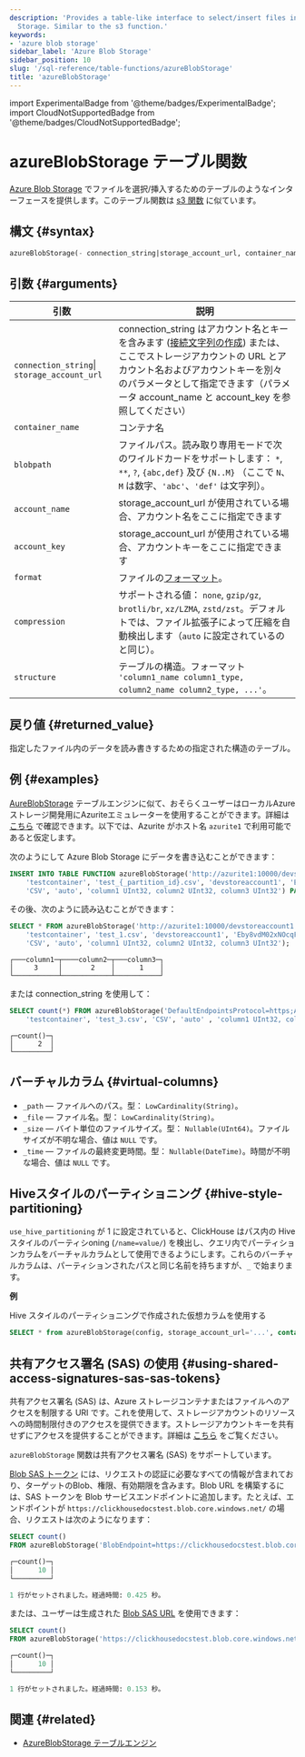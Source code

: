 ```yaml
---
description: 'Provides a table-like interface to select/insert files in Azure Blob
  Storage. Similar to the s3 function.'
keywords:
- 'azure blob storage'
sidebar_label: 'Azure Blob Storage'
sidebar_position: 10
slug: '/sql-reference/table-functions/azureBlobStorage'
title: 'azureBlobStorage'
---
```


import ExperimentalBadge from '@theme/badges/ExperimentalBadge';
import CloudNotSupportedBadge from '@theme/badges/CloudNotSupportedBadge';


# azureBlobStorage テーブル関数

[Azure Blob Storage](https://azure.microsoft.com/en-us/products/storage/blobs) でファイルを選択/挿入するためのテーブルのようなインターフェースを提供します。このテーブル関数は [s3 関数](../../sql-reference/table-functions/s3.md) に似ています。

## 構文 {#syntax}

```sql
azureBlobStorage(- connection_string|storage_account_url, container_name, blobpath, [account_name, account_key, format, compression, structure])
```

## 引数 {#arguments}

| 引数                                      | 説明                                                                                                                                                                                                                                                                                                                                                                                                                                                                                      |
|-------------------------------------------|------------------------------------------------------------------------------------------------------------------------------------------------------------------------------------------------------------------------------------------------------------------------------------------------------------------------------------------------------------------------------------------------------------------------------------------------------------------------------------------|
| `connection_string`\| `storage_account_url` | connection_string はアカウント名とキーを含みます ([接続文字列の作成](https://learn.microsoft.com/en-us/azure/storage/common/storage-configure-connection-string?toc=%2Fazure%2Fstorage%2Fblobs%2Ftoc.json&bc=%2Fazure%2Fstorage%2Fblobs%2Fbreadcrumb%2Ftoc.json#configure-a-connection-string-for-an-azure-storage-account)) または、ここでストレージアカウントの URL とアカウント名およびアカウントキーを別々のパラメータとして指定できます（パラメータ account_name と account_key を参照してください）|
| `container_name`                          | コンテナ名                                                                                                                                                                                                                                                                                                                                                                                                                                                                                     |
| `blobpath`                                | ファイルパス。読み取り専用モードで次のワイルドカードをサポートします： `*`, `**`, `?`, `{abc,def}` 及び `{N..M}` （ここで `N`、`M` は数字、`'abc'`、`'def'` は文字列）。                                                                                                                                                                                                                                                                                              |
| `account_name`                            | storage_account_url が使用されている場合、アカウント名をここに指定できます                                                                                                                                                                                                                                                                                                                                                                                                                  |
| `account_key`                             | storage_account_url が使用されている場合、アカウントキーをここに指定できます                                                                                                                                                                                                                                                                                                                                                                                                                   |
| `format`                                  | ファイルの[フォーマット](/sql-reference/formats)。                                                                                                                                                                                                                                                                                                                                                                                                                                              |
| `compression`                             | サポートされる値： `none`, `gzip/gz`, `brotli/br`, `xz/LZMA`, `zstd/zst`。デフォルトでは、ファイル拡張子によって圧縮を自動検出します（`auto` に設定されているのと同じ）。                                                                                                                                                                                                                                                                                                     | 
| `structure`                               | テーブルの構造。フォーマット `'column1_name column1_type, column2_name column2_type, ...'`。                                                                                                                                                                                                                                                                                                                                                |

## 戻り値 {#returned_value}

指定したファイル内のデータを読み書きするための指定された構造のテーブル。

## 例 {#examples}

[AureBlobStorage](/engines/table-engines/integrations/azureBlobStorage) テーブルエンジンに似て、おそらくユーザーはローカルAzureストレージ開発用にAzuriteエミュレーターを使用することができます。詳細は [こちら](https://learn.microsoft.com/en-us/azure/storage/common/storage-use-azurite?tabs=docker-hub%2Cblob-storage) で確認できます。以下では、Azurite がホスト名 `azurite1` で利用可能であると仮定します。

次のようにして Azure Blob Storage にデータを書き込むことができます：

```sql
INSERT INTO TABLE FUNCTION azureBlobStorage('http://azurite1:10000/devstoreaccount1',
    'testcontainer', 'test_{_partition_id}.csv', 'devstoreaccount1', 'Eby8vdM02xNOcqFlqUwJPLlmEtlCDXJ1OUzFT50uSRZ6IFsuFq2UVErCz4I6tq/K1SZFPTOtr/KBHBeksoGMGw==',
    'CSV', 'auto', 'column1 UInt32, column2 UInt32, column3 UInt32') PARTITION BY column3 VALUES (1, 2, 3), (3, 2, 1), (78, 43, 3);
```

その後、次のように読み込むことができます：

```sql
SELECT * FROM azureBlobStorage('http://azurite1:10000/devstoreaccount1',
    'testcontainer', 'test_1.csv', 'devstoreaccount1', 'Eby8vdM02xNOcqFlqUwJPLlmEtlCDXJ1OUzFT50uSRZ6IFsuFq2UVErCz4I6tq/K1SZFPTOtr/KBHBeksoGMGw==',
    'CSV', 'auto', 'column1 UInt32, column2 UInt32, column3 UInt32');
```

```response
┌───column1─┬────column2─┬───column3─┐
│     3     │       2    │      1    │
└───────────┴────────────┴───────────┘
```

または connection_string を使用して：

```sql
SELECT count(*) FROM azureBlobStorage('DefaultEndpointsProtocol=https;AccountName=devstoreaccount1;AccountKey=Eby8vdM02xNOcqFlqUwJPLlmEtlCDXJ1OUzFT50uSRZ6IFsuFq2UVErCz4I6tq/K1SZFPTOtr/KBHBeksoGMGw==;EndPointSuffix=core.windows.net',
    'testcontainer', 'test_3.csv', 'CSV', 'auto' , 'column1 UInt32, column2 UInt32, column3 UInt32');
```

```text
┌─count()─┐
│      2  │
└─────────┘
```

## バーチャルカラム {#virtual-columns}

- `_path` — ファイルへのパス。型： `LowCardinality(String)`。
- `_file` — ファイル名。型： `LowCardinality(String)`。
- `_size` — バイト単位のファイルサイズ。型： `Nullable(UInt64)`。ファイルサイズが不明な場合、値は `NULL` です。
- `_time` — ファイルの最終変更時間。型： `Nullable(DateTime)`。時間が不明な場合、値は `NULL` です。

## Hiveスタイルのパーティショニング {#hive-style-partitioning}

`use_hive_partitioning` が 1 に設定されていると、ClickHouse はパス内の Hive スタイルのパーティシoning (`/name=value/`) を検出し、クエリ内でパーティションカラムをバーチャルカラムとして使用できるようにします。これらのバーチャルカラムは、パーティションされたパスと同じ名前を持ちますが、`_` で始まります。

**例**

Hive スタイルのパーティショニングで作成された仮想カラムを使用する

```sql
SELECT * from azureBlobStorage(config, storage_account_url='...', container='...', blob_path='http://data/path/date=*/country=*/code=*/*.parquet') where _date > '2020-01-01' and _country = 'Netherlands' and _code = 42;
```

## 共有アクセス署名 (SAS) の使用 {#using-shared-access-signatures-sas-sas-tokens}

共有アクセス署名 (SAS) は、Azure ストレージコンテナまたはファイルへのアクセスを制限する URI です。これを使用して、ストレージアカウントのリソースへの時間制限付きのアクセスを提供できます。ストレージアカウントキーを共有せずにアクセスを提供することができます。詳細は [こちら](https://learn.microsoft.com/en-us/rest/api/storageservices/delegate-access-with-shared-access-signature) をご覧ください。

`azureBlobStorage` 関数は共有アクセス署名 (SAS) をサポートしています。

[Blob SAS トークン](https://learn.microsoft.com/en-us/azure/ai-services/translator/document-translation/how-to-guides/create-sas-tokens?tabs=Containers) には、リクエストの認証に必要なすべての情報が含まれており、ターゲットのBlob、権限、有効期限を含みます。Blob URL を構築するには、SAS トークンを Blob サービスエンドポイントに追加します。たとえば、エンドポイントが `https://clickhousedocstest.blob.core.windows.net/` の場合、リクエストは次のようになります：

```sql
SELECT count()
FROM azureBlobStorage('BlobEndpoint=https://clickhousedocstest.blob.core.windows.net/;SharedAccessSignature=sp=r&st=2025-01-29T14:58:11Z&se=2025-01-29T22:58:11Z&spr=https&sv=2022-11-02&sr=c&sig=Ac2U0xl4tm%2Fp7m55IilWl1yHwk%2FJG0Uk6rMVuOiD0eE%3D', 'exampledatasets', 'example.csv')

┌─count()─┐
│      10 │
└─────────┘

1 行がセットされました。経過時間: 0.425 秒。
```

または、ユーザーは生成された [Blob SAS URL](https://learn.microsoft.com/en-us/azure/ai-services/translator/document-translation/how-to-guides/create-sas-tokens?tabs=Containers) を使用できます：

```sql
SELECT count() 
FROM azureBlobStorage('https://clickhousedocstest.blob.core.windows.net/?sp=r&st=2025-01-29T14:58:11Z&se=2025-01-29T22:58:11Z&spr=https&sv=2022-11-02&sr=c&sig=Ac2U0xl4tm%2Fp7m55IilWl1yHwk%2FJG0Uk6rMVuOiD0eE%3D', 'exampledatasets', 'example.csv')

┌─count()─┐
│      10 │
└─────────┘

1 行がセットされました。経過時間: 0.153 秒。
```

## 関連 {#related}
- [AzureBlobStorage テーブルエンジン](engines/table-engines/integrations/azureBlobStorage.md)
